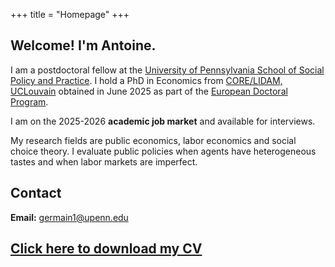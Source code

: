 +++
title = "Homepage"
+++

## Welcome! I'm Antoine.                                                            

I am a postdoctoral fellow at the [University of Pennsylvania School of Social Policy and Practice](https://sp2.upenn.edu/). I hold a PhD in Economics from [CORE/LIDAM, UCLouvain](https://uclouvain.be/en/research-institutes/lidam)  obtained in June 2025 as part of the [European Doctoral Program](https://www.edpqe.eu/). 

I am on the 2025-2026 **academic job market** and available for interviews. 

My research fields are public economics, labor economics and social choice theory. I evaluate public policies when agents have heterogeneous tastes and when labor markets are imperfect.

## Contact

**Email:** [germain1@upenn.edu](mailto:germain1@upenn.edu)  
<!----  **Address:**  
Center for Operations Research and Econometrics  
Voie du Roman Pays, 34  
1348 Louvain-la-Neuve  
Belgium   -->
 
## [Click here to download my CV](https://antoine-germain.github.io/germain_CV.pdf)




